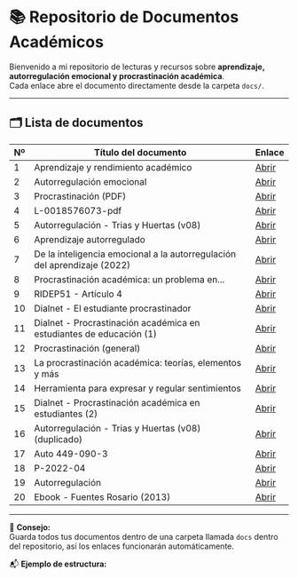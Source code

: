 # 📚 Repositorio de Documentos Académicos

Bienvenido a mi repositorio de lecturas y recursos sobre **aprendizaje, autorregulación emocional y procrastinación académica**.  
Cada enlace abre el documento directamente desde la carpeta `docs/`.

---

## 🗂️ Lista de documentos

| Nº | Título del documento | Enlace |
|----|-----------------------|--------|
| 1 | Aprendizaje y rendimiento académico | [Abrir](01%20AprendizajeRendimientoAcademico.pdf) |
| 2 | Autorregulación emocional | [Abrir](20AutorregulacionEmocional.pdf) |
| 3 | Procrastinación (PDF) | [Abrir](docs/03%20Procrastinación%20PDF.pdf) |
| 4 | L-0018576073-pdf | [Abrir](docs/04%20L-0018576073-pdf.pdf) |
| 5 | Autorregulación - Trias y Huertas (v08) | [Abrir](docs/05%20Autorregulacion-TriasyHuertas_v08.pdf) |
| 6 | Aprendizaje autorregulado | [Abrir](docs/06%20Aprendizaje%20autorregulado.pdf) |
| 7 | De la inteligencia emocional a la autorregulación del aprendizaje (2022) | [Abrir](docs/07%20Libro_De%20la%20inteligencia%20emociona%20a%20la%20autorregulacion%20del%20aprendizaje_2022.pdf) |
| 8 | Procrastinación académica: un problema en... | [Abrir](docs/08%20Procrastinacion_academica_un_problema_en.pdf) |
| 9 | RIDEP51 - Artículo 4 | [Abrir](docs/09%20RIDEP51-Art4.pdf) |
| 10 | Dialnet - El estudiante procrastinador | [Abrir](docs/10%20Dialnet-ElEstudianteProcrastinador-7145921.pdf) |
| 11 | Dialnet - Procrastinación académica en estudiantes de educación (1) | [Abrir](docs/11%20Dialnet-ProcrastinacionAcademicaEnEstudiantesDeEducacionSe-8632824.pdf) |
| 12 | Procrastinación (general) | [Abrir](docs/12%20procrastinacion.pdf) |
| 13 | La procrastinación académica: teorías, elementos y más | [Abrir](docs/13%20La_procrastinacion_academica_teorias_elementos_y_m.pdf) |
| 14 | Herramienta para expresar y regular sentimientos | [Abrir](docs/14%20herramienta-expresar-regulñar-sentimientos-v4.pdf) |
| 15 | Dialnet - Procrastinación académica en estudiantes (2) | [Abrir](docs/15%20Dialnet-ProcrastinacionAcademicaEnEstudiantesDeEducacionSe-8632824.pdf) |
| 16 | Autorregulación - Trias y Huertas (v08) (duplicado) | [Abrir](docs/16%20Autorregulacion-TriasyHuertas_v08.pdf) |
| 17 | Auto 449-090-3 | [Abrir](docs/17%20auto449-090-3.pdf) |
| 18 | P-2022-04 | [Abrir](docs/18%20P-2022-04.pdf) |
| 19 | Autorregulación | [Abrir](docs/19%20autorregulacion.pdf) |
| 20 | Ebook - Fuentes Rosario (2013) | [Abrir](docs/20%20ebook__ara_fuentes_rosario_2013__.pdf) |

---

📌 **Consejo:**  
Guarda todos tus documentos dentro de una carpeta llamada `docs` dentro del repositorio, así los enlaces funcionarán automáticamente.

📬 **Ejemplo de estructura:**
